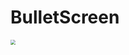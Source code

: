 # BulletScreen

<img src="https://github.com/huayuan4396/BulletScreen/assets/110151316/9ef336c6-be23-435b-8555-6b2d42948dae" style="zoom:50%;" />

